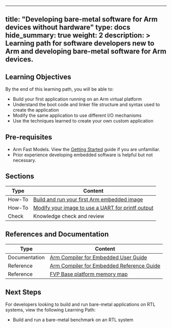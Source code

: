 
---
title: "Developing bare-metal software for Arm devices without hardware" 
type: docs
hide_summary: true
weight: 2
description: >
    Learning path for software developers new to Arm and developing bare-metal software for Arm devices. 
---

## Learning Objectives 

By the end of this learning path, you will be able to:

* Build your first application running on an Arm virtual platform
* Understand the boot code and linker file structure and syntax used to create the application
* Modify the same application to use different I/O mechanisms
* Use the techniques learned to create your own custom application


## Pre-requisites
 
* Arm Fast Models. View the [Getting Started](/models/getting_started) guide if you are unfamiliar.
* Prior experience developing embedded software is helpful but not necessary.

## Sections

|          Type | Content                       |
| ---           | ---                                 |
| How-To        | [Build and run your first Arm embedded image](/pre-silicon/bm-software/build-bm)       |
| How-To        | [Modify your image to use a UART for printf output](/pre-silicon/bm-software/retarget) |
| Check         | Knowledge check and review                        |


## References and Documentation

| Type          | Content             |
| ---           | ---                 |
| Documentation | [Arm Compiler for Embedded User Guide](https://developer.arm.com/documentation/100748/0618/?lang=en)      |
| Reference     | [Arm Compiler for Embedded Reference Guide](https://developer.arm.com/documentation/101754/0618/?lang=en) |
| Reference     | [FVP Base platform memory map](https://developer.arm.com/documentation/100964/1118/Base-Platform/Base---memory/Base-Platform-memory-map)       |

## Next Steps

For developers looking to build and run bare-metal applications on RTL systems, view the following Learning Path:

* Build and run a bare-metal benchmark on an RTL system



